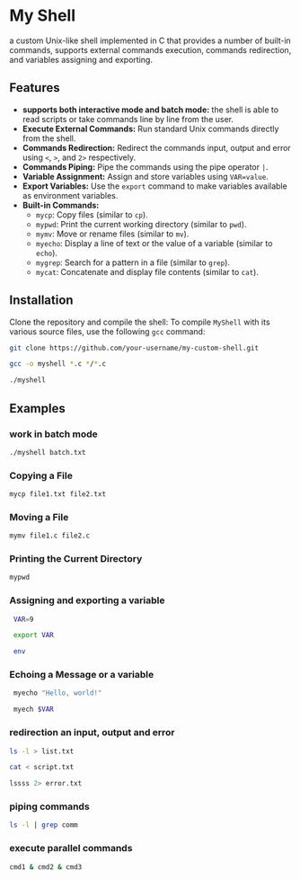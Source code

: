 # My Shell

a custom Unix-like shell implemented in C that provides a number of built-in commands, supports external commands execution, commands redirection, and variables assigning and exporting.

## Features

- **supports both interactive mode and batch mode:** the shell is able to read scripts or take commands line by line from the user.
- **Execute External Commands:** Run standard Unix commands directly from the shell.
- **Commands Redirection:** Redirect the commands input, output and error using `<`, `>`, and `2>` respectively.
- **Commands Piping:** Pipe the commands using the pipe operator `|`.
- **Variable Assignment:** Assign and store variables using `VAR=value`.
- **Export Variables:** Use the `export` command to make variables available as environment variables.
- **Built-in Commands:**
  - `mycp`: Copy files (similar to `cp`).
  - `mypwd`: Print the current working directory (similar to `pwd`).
  - `mymv`: Move or rename files (similar to `mv`).
  - `myecho`: Display a line of text or the value of a variable (similar to `echo`).
  - `mygrep`: Search for a pattern in a file (similar to `grep`).
  - `mycat`: Concatenate and display file contents (similar to `cat`).

## Installation

Clone the repository and compile the shell:
To compile `MyShell` with its various source files, use the following `gcc` command: 
  ```bash
git clone https://github.com/your-username/my-custom-shell.git
```
```bash
gcc -o myshell *.c */*.c
```
```bash
./myshell
```
## Examples 

### work in batch mode
```bash
./myshell batch.txt
```

### Copying a File
```bash
mycp file1.txt file2.txt
```

### Moving a File
```bash
mymv file1.c file2.c
```

### Printing the Current Directory
```bash
mypwd
```

### Assigning and exporting a variable
```bash
 VAR=9
```
```bash
 export VAR
```
```bash
 env
```

### Echoing a Message or a variable
```bash
 myecho "Hello, world!"
```
```bash
 myech $VAR
```

### redirection an input, output and error
  ```bash
 ls -l > list.txt
```
  ```bash
 cat < script.txt
```
  ```bash
 lssss 2> error.txt
```
### piping commands
  ```bash
 ls -l | grep comm
```
### execute parallel commands
```bash
cmd1 & cmd2 & cmd3
```
